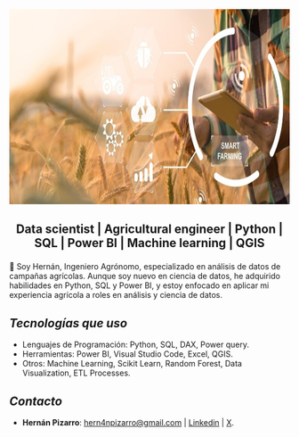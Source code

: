 <img src="Imagen\1.jpg" width="1010" height="350">

## <p align="center">Data scientist | Agricultural engineer | Python | SQL | Power BI | Machine learning | QGIS</p>

💬 Soy Hernán, Ingeniero Agrónomo, especializado en análisis de datos de campañas agrícolas. Aunque soy nuevo en ciencia de datos, he adquirido habilidades en Python, SQL y Power BI, y estoy enfocado en aplicar mi experiencia agrícola a roles en análisis y ciencia de datos.
 


## *Tecnologías que uso*

- Lenguajes de Programación: Python, SQL, DAX, Power query.
- Herramientas: Power BI, Visual Studio Code, Excel, QGIS.
- Otros: Machine Learning, Scikit Learn, Random Forest, Data Visualization, ETL Processes.

## *Contacto*

- **Hernán Pizarro**: hern4npizarro@gmail.com | [Linkedin](https://www.linkedin.com/in/hern%C3%A1n-pizarro-683679268/) | [X](https://twitter.com/Hernn00000).


